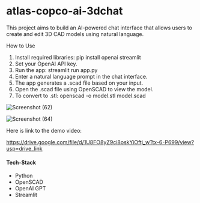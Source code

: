 # atlas-copco-ai-3dchat
This project aims to build an AI-powered chat interface that allows users to create and edit 3D CAD models using natural language. 

How to Use
1.	Install required libraries:
pip install openai streamlit
2.	Set your OpenAI API key.
3.	Run the app:
streamlit run app.py
4.	Enter a natural language prompt in the chat interface.
5.	The app generates a .scad file based on your input.
6.	Open the .scad file using OpenSCAD to view the model.
7.	To convert to .stl:
openscad -o model.stl model.scad

![Screenshot (62)](https://github.com/user-attachments/assets/5b76fa4e-332d-4733-9880-1b2fb1f4cedf)

![Screenshot (64)](https://github.com/user-attachments/assets/ca6ccc8c-e95a-4d52-b1d2-c5fcc3a56441)

Here is link to the demo video:

https://drive.google.com/file/d/1U8FO8yZ9ci8oskYiOftj_wTtx-6-P699/view?usp=drive_link


#### Tech-Stack
- Python
- OpenSCAD
- OpenAI GPT
- Streamlit 

